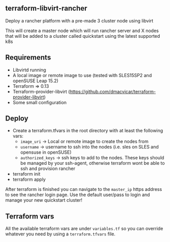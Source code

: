 terraform-libvirt-rancher
-------------------------

Deploy a rancher platform with a pre-made 3 cluster node using libvirt

This will create a master node which will run rancher server and X nodes that
will be added to a cluster called quickstart using the latest supported k8s


Requirements
-------------

 - Libvirtd running
 - A local image or remote image to use (tested with SLES15SP2 and openSUSE Leap 15.2)
 - Terraform => 0.13
 - Terraform-provider-libvirt (https://github.com/dmacvicar/terraform-provider-libvirt)
 - Some small configuration


Deploy
-------

 - Create a terraform.tfvars in the root directory with at least the following vars:
    - `image_uri` -> Local or remote image to create the nodes from
    - `username` -> username to ssh into the nodes (i.e. sles on SLES and opensuse in openSUSE)
    - `authorized_keys` -> ssh keys to add to the nodes. These keys should be managed by your ssh-agent, otherwise terraform wont be able to ssh and provision rancher
 - terraform init
 - terraform apply

After terraform is finished you can navigate to the `master_ip` https address to see the rancher login page. Use the default user/pass to login and manage your new quickstart cluster!



Terraform vars
--------------

All the available terraform vars are under `variables.tf` so you can override whatever you need by using a `terraform.tfvars` file.
